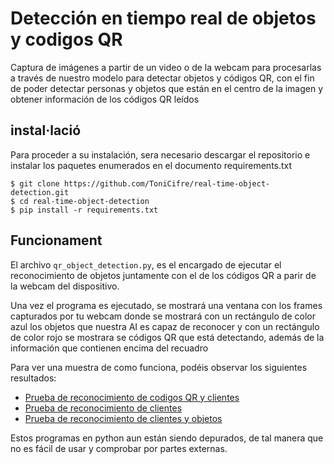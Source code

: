 # Detección en tiempo real de objetos y codigos QR
Captura de imágenes a partir de un video o de la webcam para procesarlas a través de nuestro modelo para detectar objetos y códigos QR, con el fin de poder detectar personas y objetos que están en el centro de la imagen y obtener información de los códigos QR leídos

## instal·lació

Para proceder a su instalación, sera necesario descargar el repositorio e instalar los paquetes enumerados en el documento requirements.txt
```console
$ git clone https://github.com/ToniCifre/real-time-object-detection.git
$ cd real-time-object-detection
$ pip install -r requirements.txt
```


## Funcionament

El archivo `qr_object_detection.py`, es el encargado de ejecutar el reconocimiento de objetos juntamente con el de los códigos QR a parir de la webcam del dispositivo.

Una vez el programa es ejecutado, se mostrará una ventana con los frames capturados por tu webcam donde se mostrará con un rectángulo de color azul los objetos que nuestra AI es capaz de reconocer y con un rectángulo de color rojo se mostrara se códigos QR que está detectando, además de la información que contienen encima del recuadro

Para ver una muestra de como funciona, podéis observar los siguientes resultados:
 - [Prueba de reconocimiento de codigos QR y clientes](/real-time-object-detection/Videos/resultats/Deteccion-de-clientes-y-QR.avi)
 - [Prueba de reconocimiento de clientes](/real-time-object-detection/Videos/resultats/Deteccion-de-clientes.mp4)
 - [Prueba de reconocimiento de clientes y objetos](/real-time-object-detection/Videos/resultats/Deteccion-de-clientes-y-objetos.mp4)

Estos programas en python aun están siendo depurados, de tal manera que no es fácil de usar y comprobar por partes externas.